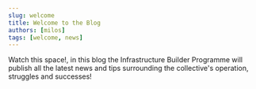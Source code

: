 ```yaml
---
slug: welcome
title: Welcome to the Blog
authors: [milos]
tags: [welcome, news]
---
```


Watch this space!, in this blog the Infrastructure Builder Programme will publish all the latest news and tips surrounding the collective's operation, struggles and successes!
